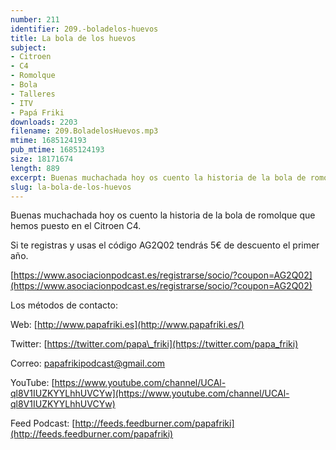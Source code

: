 ```yaml
---
number: 211
identifier: 209.-boladelos-huevos
title: La bola de los huevos
subject:
- Citroen
- C4
- Romolque
- Bola
- Talleres
- ITV
- Papá Friki
downloads: 2203
filename: 209.BoladelosHuevos.mp3
mtime: 1685124193
pub_mtime: 1685124193
size: 18171674
length: 889
excerpt: Buenas muchachada hoy os cuento la historia de la bola de romolque que hemos puesto en el Citroen C4
slug: la-bola-de-los-huevos
---
```

Buenas muchachada hoy os cuento la historia de la bola de romolque que hemos puesto en el Citroen C4.

Si te registras y usas el código AG2Q02 tendrás 5€ de descuento el primer año.

[https://www.asociacionpodcast.es/registrarse/socio/?coupon=AG2Q02](https://www.asociacionpodcast.es/registrarse/socio/?coupon=AG2Q02)

Los métodos de contacto:

Web: [http://www.papafriki.es](http://www.papafriki.es/)

Twitter: [https://twitter.com/papa\_friki](https://twitter.com/papa_friki)

Correo: [papafrikipodcast@gmail.com](https://archive.org/details/papafrikipodast@gmail.com)

YouTube: [https://www.youtube.com/channel/UCAl-ql8V1IUZKYYLhhUVCYw](https://www.youtube.com/channel/UCAl-ql8V1IUZKYYLhhUVCYw)

Feed Podcast: [http://feeds.feedburner.com/papafriki](http://feeds.feedburner.com/papafriki)